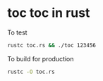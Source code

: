 # toc toc in rust

To test

```bash
rustc toc.rs && ./toc 123456
```

To build for production

```bash
rustc -O toc.rs
```
